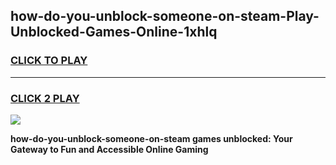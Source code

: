 
## how-do-you-unblock-someone-on-steam-Play-Unblocked-Games-Online-1xhlq
<h3>
<a href="https://premium76.site?title=how-do-you-unblock-someone-on-steam&ref=25A">CLICK TO PLAY</a></h3>
<hr>

<h3>
<a href="https://premium76.site?title=how-do-you-unblock-someone-on-steam&ref=25A">CLICK 2 PLAY</a>
  
</h3>

<a href="https://premium76.site?title=how-do-you-unblock-someone-on-steam&ref=25A"><img src="https://clearcache.store/games.png"></a>


**how-do-you-unblock-someone-on-steam games unblocked: Your Gateway to Fun and Accessible Online Gaming**
